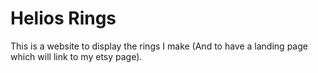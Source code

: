 # Helios Rings

This is a website to display the rings I make (And to have a landing page which will link to my etsy page).
